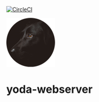 [![CircleCI](https://circleci.com/gh/tamasmajor/yoda-webserver.svg?style=svg)](https://circleci.com/gh/tamasmajor/yoda-webserver)
  
  
![Logo](/yoda_logo.png)
# yoda-webserver